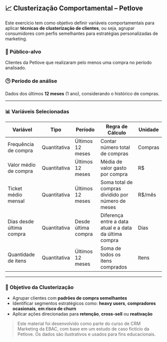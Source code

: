 ## 📈 Clusterização Comportamental – Petlove

Este exercício tem como objetivo definir variáveis comportamentais para aplicar **técnicas de clusterização de clientes**, ou seja, agrupar consumidores com perfis semelhantes para estratégias personalizadas de marketing.

### 🐾 Público-alvo
Clientes da Petlove que realizaram pelo menos uma compra no período analisado.

### 🕒 Período de análise
Dados dos últimos **12 meses** (1 ano), considerando o histórico de compras.

---

### 📊 Variáveis Selecionadas

| Variável                 | Tipo          | Período            | Regra de Cálculo                                      | Unidade   |
|--------------------------|---------------|---------------------|--------------------------------------------------------|-----------|
| Frequência de compra     | Quantitativa  | Últimos 12 meses    | Contar número total de compras                         | Compras   |
| Valor médio de compra    | Quantitativa  | Últimos 12 meses    | Média de valor gasto por compra                        | R$        |
| Ticket médio mensal      | Quantitativa  | Últimos 12 meses    | Soma total de compras dividido por número de meses     | R$/mês    |
| Dias desde última compra | Quantitativa  | Desde última compra | Diferença entre a data atual e a data da última compra | Dias      |
| Quantidade de itens      | Quantitativa  | Últimos 12 meses    | Soma de todos os itens comprados                       | Itens     |

---

### 🎯 Objetivo da Clusterização

- Agrupar clientes com **padrões de compra semelhantes**
- Identificar segmentos estratégicos como: **heavy users**, **compradores ocasionais**, **em risco de churn**
- Aplicar ações direcionadas para **retenção**, **cross-sell** ou **reativação**

> Este material foi desenvolvido como parte do curso de CRM Marketing da EBAC, com base em um estudo de caso fictício da Petlove. Os dados são ilustrativos e usados para fins educacionais.

